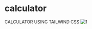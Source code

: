 # calculator

CALCULATOR USING TAILWIND CSS
![1](https://user-images.githubusercontent.com/81632171/147854512-865afa68-ce84-4e78-bf72-5fe959ebab9c.png)
